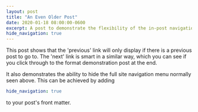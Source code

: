 ```yaml
---
layout: post
title: "An Even Older Post"
date: 2020-01-18 08:00:00-0600
excerpt: A post to demonstrate the flexibility of the in-post navigation links.
hide_navigation: true
---
```


This post shows that the 'previous' link will only display if there is a previous post to go to.
The 'next' link is smart in a similar way, which you can see if you click through to the format demonstration post at the end.

It also demonstrates the ability to hide the full site navigation menu normally seen above. This can be achieved by adding

```yml
hide_navigation: true
```

to your post's front matter.
